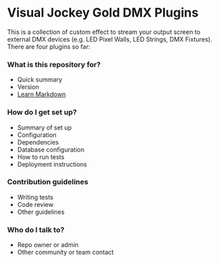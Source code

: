 # Visual Jockey Gold DMX Plugins #

This is a collection of custom effect to stream your output screen to external DMX devices (e.g. LED Pixel Walls, LED Strings, DMX Fixtures). There are four plugins so far:



### What is this repository for? ###

* Quick summary
* Version
* [Learn Markdown](https://bitbucket.org/tutorials/markdowndemo)

### How do I get set up? ###

* Summary of set up
* Configuration
* Dependencies
* Database configuration
* How to run tests
* Deployment instructions

### Contribution guidelines ###

* Writing tests
* Code review
* Other guidelines

### Who do I talk to? ###

* Repo owner or admin
* Other community or team contact
